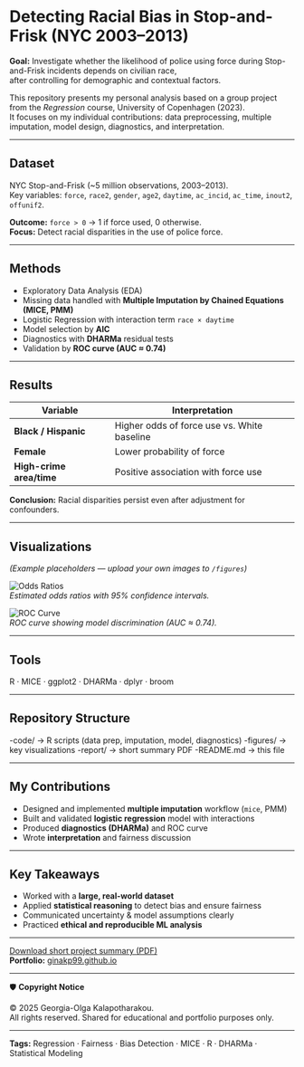 # Detecting Racial Bias in Stop-and-Frisk (NYC 2003–2013)

**Goal:** Investigate whether the likelihood of police using force during Stop-and-Frisk incidents depends on civilian race,  
after controlling for demographic and contextual factors.

This repository presents my personal analysis based on a group project from the *Regression* course, University of Copenhagen (2023).  
It focuses on my individual contributions: data preprocessing, multiple imputation, model design, diagnostics, and interpretation.

---

## Dataset
NYC Stop-and-Frisk (~5 million observations, 2003–2013).  
Key variables: `force`, `race2`, `gender`, `age2`, `daytime`, `ac_incid`, `ac_time`, `inout2`, `offunif2`.

**Outcome:** `force > 0` → 1 if force used, 0 otherwise.  
**Focus:** Detect racial disparities in the use of police force.

---

## Methods
- Exploratory Data Analysis (EDA)
- Missing data handled with **Multiple Imputation by Chained Equations (MICE, PMM)**
- Logistic Regression with interaction term `race × daytime`
- Model selection by **AIC**
- Diagnostics with **DHARMa** residual tests
- Validation by **ROC curve (AUC ≈ 0.74)**

---

## Results
| Variable | Interpretation |
|-----------|----------------|
| **Black / Hispanic** | Higher odds of force use vs. White baseline |
| **Female** | Lower probability of force |
| **High-crime area/time** | Positive association with force use |

**Conclusion:** Racial disparities persist even after adjustment for confounders.

---

## Visualizations
*(Example placeholders — upload your own images to `/figures`)*

![Odds Ratios](figures/odds_ratios.png)  
*Estimated odds ratios with 95% confidence intervals.*

![ROC Curve](figures/roc_curve.png)  
*ROC curve showing model discrimination (AUC ≈ 0.74).*

---

## Tools
R · MICE · ggplot2 · DHARMa · dplyr · broom

---

## Repository Structure

-code/ → R scripts (data prep, imputation, model, diagnostics)
-figures/ → key visualizations
-report/ → short summary PDF
-README.md → this file


---

## My Contributions
- Designed and implemented **multiple imputation** workflow (`mice`, PMM)
- Built and validated **logistic regression** model with interactions
- Produced **diagnostics (DHARMa)** and ROC curve
- Wrote **interpretation** and fairness discussion

---

## Key Takeaways
- Worked with a **large, real-world dataset**  
- Applied **statistical reasoning** to detect bias and ensure fairness  
- Communicated uncertainty & model assumptions clearly  
- Practiced **ethical and reproducible ML analysis**

---

[Download short project summary (PDF)](report/summary_stopfrisk_Gina.pdf)  
**Portfolio:** [ginakp99.github.io](https://ginakp99.github.io/)

---

🛡️ **Copyright Notice**

© 2025 Georgia-Olga Kalapotharakou.  
All rights reserved. Shared for educational and portfolio purposes only.

---

**Tags:** Regression · Fairness · Bias Detection · MICE · R · DHARMa · Statistical Modeling

